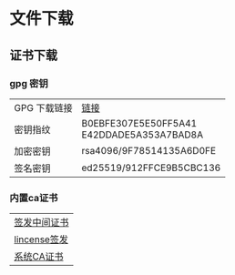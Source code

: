# 文件下载
## 证书下载
### gpg 密钥
  <table>
    <tr>
      <td>GPG 下载链接</td>
      <td><a href="https://tinyautos.github.io/certs/B0EBFE307E5E50FF5A41E42DDADE5A353A7BAD8A.gpg" >链接</a></td>
    </tr><tr>
      <td>密钥指纹</td><td>B0EBFE307E5E50FF5A41</br>E42DDADE5A353A7BAD8A</td>
    </tr><tr>
      <td>加密密钥</td><td>rsa4096/9F78514135A6D0FE</td>
    </tr><tr>
      <td>签名密钥</td><td>ed25519/912FFCE9B5CBC136</td>
    </tr>
  </table>
  

### 内置ca证书
<table>
     <tr>
         <td><a href="https://tinyautos.github.io/certs/intermediateCA.crt">签发中间证书</a></td>
     </tr><tr>
         <td><a href="https://tinyautos.github.io/certs/sign.crt">lincense签发</a></td>
     </tr><tr>
         <td><a href="https://tinyautos.github.io/certs/rootCA.crt" >系统CA证书</a></td>
     </tr>
</table>
